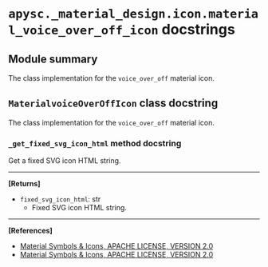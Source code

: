 # `apysc._material_design.icon.material_voice_over_off_icon` docstrings

## Module summary

The class implementation for the `voice_over_off` material icon.

## `MaterialvoiceOverOffIcon` class docstring

The class implementation for the `voice_over_off` material icon.

### `_get_fixed_svg_icon_html` method docstring

Get a fixed SVG icon HTML string.<hr>

**[Returns]**

- `fixed_svg_icon_html`: str
  - Fixed SVG icon HTML string.

<hr>

**[References]**

- [Material Symbols & Icons, APACHE LICENSE, VERSION 2.0](https://fonts.google.com/icons?icon.size=24&icon.color=%23e8eaed)
- [Material Symbols & Icons, APACHE LICENSE, VERSION 2.0](https://www.apache.org/licenses/LICENSE-2.0.html)